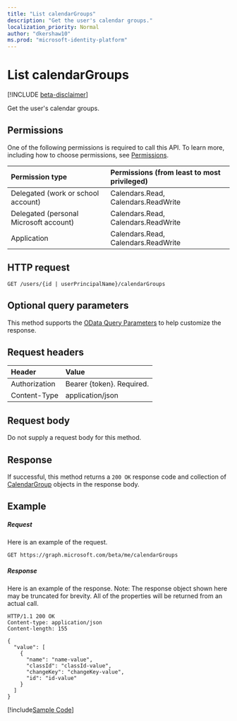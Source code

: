 ```yaml
---
title: "List calendarGroups"
description: "Get the user's calendar groups."
localization_priority: Normal
author: "dkershaw10"
ms.prod: "microsoft-identity-platform"
---
```


# List calendarGroups

[!INCLUDE [beta-disclaimer](../../includes/beta-disclaimer.md)]

Get the user's calendar groups.
## Permissions
One of the following permissions is required to call this API. To learn more, including how to choose permissions, see [Permissions](/graph/permissions-reference).

|Permission type      | Permissions (from least to most privileged)              |
|:--------------------|:---------------------------------------------------------|
|Delegated (work or school account) | Calendars.Read, Calendars.ReadWrite    |
|Delegated (personal Microsoft account) | Calendars.Read, Calendars.ReadWrite    |
|Application | Calendars.Read, Calendars.ReadWrite |

## HTTP request
<!-- { "blockType": "ignored" } -->
```http
GET /users/{id | userPrincipalName}/calendarGroups
```
## Optional query parameters
This method supports the [OData Query Parameters](https://developer.microsoft.com/graph/docs/concepts/query_parameters) to help customize the response.
## Request headers
| Header       | Value |
|:---------------|:--------|
| Authorization  | Bearer {token}. Required.  |
| Content-Type  | application/json  |

## Request body
Do not supply a request body for this method.

## Response

If successful, this method returns a `200 OK` response code and collection of [CalendarGroup](../resources/calendargroup.md) objects in the response body.
## Example
##### Request
Here is an example of the request.
<!-- {
  "blockType": "request",
  "name": "get_calendargroups"
}-->
```http
GET https://graph.microsoft.com/beta/me/calendarGroups
```
##### Response
Here is an example of the response. Note: The response object shown here may be truncated for brevity. All of the properties will be returned from an actual call.
<!-- {
  "blockType": "response",
  "truncated": true,
  "@odata.type": "microsoft.graph.calendarGroup",
  "isCollection": true
} -->
```http
HTTP/1.1 200 OK
Content-type: application/json
Content-length: 155

{
  "value": [
    {
      "name": "name-value",
      "classId": "classId-value",
      "changeKey": "changeKey-value",
      "id": "id-value"
    }
  ]
}
```
[!include[Sample Code]( ../includes/get_calendargroups-snippets.md)]

<!-- uuid: 8fcb5dbc-d5aa-4681-8e31-b001d5168d79
2015-10-25 14:57:30 UTC -->
<!--
{
  "type": "#page.annotation",
  "description": "List calendarGroups",
  "keywords": "",
  "section": "documentation",
  "tocPath": "",
  "suppressions": [
    "Error: /api-reference/beta/api/user-list-calendargroups.md:\r\n      Exception processing links.\r\n    System.ArgumentException: Link Definition was null. Link text: !INCLUDE [beta-disclaimer](../../includes/beta-disclaimer.md)\r\n      at ApiDoctor.Validation.DocFile.get_LinkDestinations()\r\n      at ApiDoctor.Validation.DocSet.ValidateLinks(Boolean includeWarnings, String[] relativePathForFiles, IssueLogger issues, Boolean requireFilenameCaseMatch, Boolean printOrphanedFiles)"
  ]
}
-->
